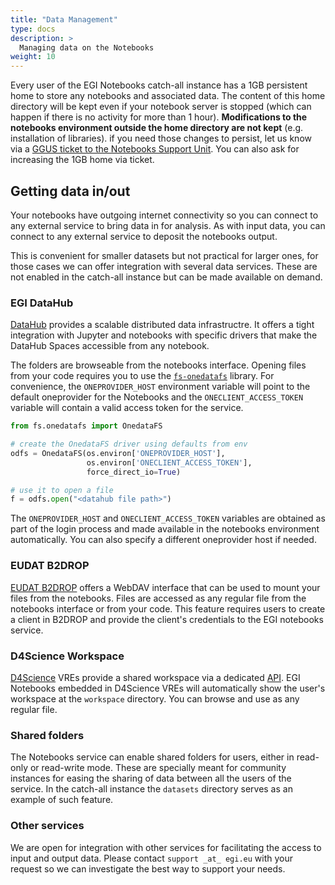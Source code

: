 ```yaml
---
title: "Data Management"
type: docs
description: >
  Managing data on the Notebooks
weight: 10
---
```


Every user of the EGI Notebooks catch-all instance has a 1GB persistent
home to store any notebooks and associated data. The content of this
home directory will be kept even if your notebook server is stopped (which
can happen if there is no activity for more than 1 hour). **Modifications
to the notebooks environment outside the home directory are not kept**
(e.g. installation of libraries). if you need those changes to
persist, let us know via a  [GGUS ticket to the Notebooks Support
Unit](https://ggus.eu). You can also ask for increasing the 1GB home
via ticket.

## Getting data in/out

Your notebooks have outgoing internet connectivity so you can
connect to any external service to bring data in for analysis.
As with input data, you can connect to any external service to deposit
the notebooks output.

This is convenient for smaller datasets but not practical for
larger ones, for those cases we can offer integration with
several data services. These are not enabled in the catch-all
instance but can be made available on demand.

### EGI DataHub

[DataHub](../../datahub) provides a scalable distributed data
infrastructre. It offers a tight integration with Jupyter and
notebooks with specific drivers that make the DataHub Spaces
accessible from any notebook.

The folders are browseable from the notebooks interface. Opening
files from your code requires you to use the
[`fs-onedatafs`](https://github.com/onedata/fs-onedatafs) library.
For convenience, the `ONEPROVIDER_HOST` environment variable
will point to the default oneprovider for the Notebooks and
the `ONECLIENT_ACCESS_TOKEN` variable will contain a valid
access token for the service.

``` python
from fs.onedatafs import OnedataFS

# create the OnedataFS driver using defaults from env
odfs = OnedataFS(os.environ['ONEPROVIDER_HOST'],
                 os.environ['ONECLIENT_ACCESS_TOKEN'],
                 force_direct_io=True)

# use it to open a file
f = odfs.open("<datahub file path>")
```

The `ONEPROVIDER_HOST` and `ONECLIENT_ACCESS_TOKEN` variables
are obtained as part of the login process and made available in
the notebooks environment automatically. You can also specify
a different oneprovider host if needed.

### EUDAT B2DROP

[EUDAT B2DROP](https://b2drop.eudat.eu/) offers a WebDAV interface
that can be used to mount your files from the notebooks. Files are
accessed as any regular file from the notebooks interface or from
your code. This feature requires users to create a client in B2DROP
and provide the client's credentials to the EGI notebooks service.

### D4Science Workspace

[D4Science](https://www.d4science.org/) VREs provide a shared
workspace via a dedicated [API](https://gcube.wiki.gcube-system.org/gcube/StorageHub_REST_API).
EGI Notebooks embedded in D4Science VREs will automatically
show the user's workspace at the `workspace` directory. You can
browse and use as any regular file.

### Shared folders

The Notebooks service can enable shared folders for users, either
in read-only or read-write mode. These are specially meant for
community instances for easing the sharing of data between all the
users of the service. In the catch-all instance the `datasets`
directory serves as an example of such feature.

### Other services

We are open for integration with other services for facilitating the
access to input and output data. Please contact `support _at_ egi.eu`
with your request so we can investigate the best way to support your
needs.
